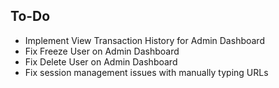 ## To-Do
- Implement View Transaction History for Admin Dashboard
- Fix Freeze User on Admin Dashboard
- Fix Delete User on Admin Dashboard
- Fix session management issues with manually typing URLs
